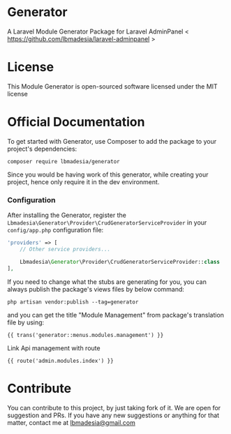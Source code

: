 # Generator
A Laravel Module Generator Package for Laravel AdminPanel &lt; https://github.com/lbmadesia/laravel-adminpanel &gt;

# License
This Module Generator is open-sourced software licensed under the MIT license

# Official Documentation
To get started with Generator, use Composer to add the package to your project's dependencies:

`composer require lbmadesia/generator`

Since you would be having work of this generator, while creating your project, hence only require it in the dev environment.

### Configuration

After installing the Generator, register the `Lbmadesia\Generator\Provider\CrudGeneratorServiceProvider` in your `config/app.php` configuration file:

```php
'providers' => [
    // Other service providers...

    Lbmadesia\Generator\Provider\CrudGeneratorServiceProvider::class
],
```

If you need to change what the stubs are generating for you, you can always publish the package's views files by below command:
```
php artisan vendor:publish --tag=generator
```

and you can get the title "Module Management" from package's translation file by using:

```
{{ trans('generator::menus.modules.management') }}
```

Link Api management with route 

```
{{ route('admin.modules.index') }}
```


# Contribute
You can contribute to this project, by just taking fork of it. We are open for suggestion and PRs. If you have any new suggestions or anything for that matter, contact me at lbmadesia@gmail.com


